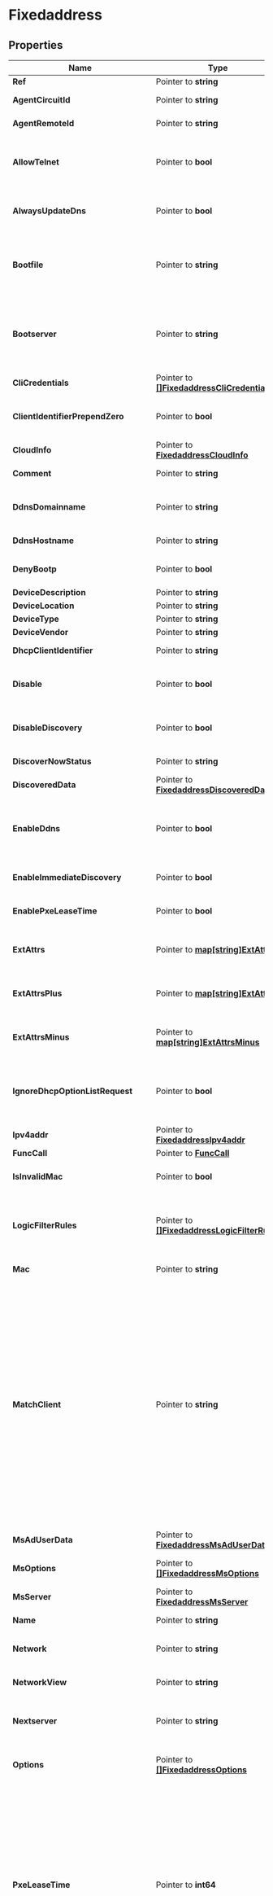 # Fixedaddress

## Properties

Name | Type | Description | Notes
------------ | ------------- | ------------- | -------------
**Ref** | Pointer to **string** | The reference to the object. | [optional] 
**AgentCircuitId** | Pointer to **string** | The agent circuit ID for the fixed address. | [optional] 
**AgentRemoteId** | Pointer to **string** | The agent remote ID for the fixed address. | [optional] 
**AllowTelnet** | Pointer to **bool** | This field controls whether the credential is used for both the Telnet and SSH credentials. If set to False, the credential is used only for SSH. | [optional] 
**AlwaysUpdateDns** | Pointer to **bool** | This field controls whether only the DHCP server is allowed to update DNS, regardless of the DHCP client requests. | [optional] 
**Bootfile** | Pointer to **string** | The bootfile name for the fixed address. You can configure the DHCP server to support clients that use the boot file name option in their DHCPREQUEST messages. | [optional] 
**Bootserver** | Pointer to **string** | The bootserver address for the fixed address. You can specify the name and/or IP address of the boot server that the host needs to boot. The boot server IPv4 Address or name in FQDN format. | [optional] 
**CliCredentials** | Pointer to [**[]FixedaddressCliCredentials**](FixedaddressCliCredentials.md) | The CLI credentials for the fixed address. | [optional] 
**ClientIdentifierPrependZero** | Pointer to **bool** | This field controls whether there is a prepend for the dhcp-client-identifier of a fixed address. | [optional] 
**CloudInfo** | Pointer to [**FixedaddressCloudInfo**](FixedaddressCloudInfo.md) |  | [optional] 
**Comment** | Pointer to **string** | Comment for the fixed address; maximum 256 characters. | [optional] 
**DdnsDomainname** | Pointer to **string** | The dynamic DNS domain name the appliance uses specifically for DDNS updates for this fixed address. | [optional] 
**DdnsHostname** | Pointer to **string** | The DDNS host name for this fixed address. | [optional] 
**DenyBootp** | Pointer to **bool** | If set to true, BOOTP settings are disabled and BOOTP requests will be denied. | [optional] 
**DeviceDescription** | Pointer to **string** | The description of the device. | [optional] 
**DeviceLocation** | Pointer to **string** | The location of the device. | [optional] 
**DeviceType** | Pointer to **string** | The type of the device. | [optional] 
**DeviceVendor** | Pointer to **string** | The vendor of the device. | [optional] 
**DhcpClientIdentifier** | Pointer to **string** | The DHCP client ID for the fixed address. | [optional] 
**Disable** | Pointer to **bool** | Determines whether a fixed address is disabled or not. When this is set to False, the fixed address is enabled. | [optional] 
**DisableDiscovery** | Pointer to **bool** | Determines if the discovery for this fixed address is disabled or not. False means that the discovery is enabled. | [optional] 
**DiscoverNowStatus** | Pointer to **string** | The discovery status of this fixed address. | [optional] [readonly] 
**DiscoveredData** | Pointer to [**FixedaddressDiscoveredData**](FixedaddressDiscoveredData.md) |  | [optional] 
**EnableDdns** | Pointer to **bool** | The dynamic DNS updates flag of a DHCP Fixed Address object. If set to True, the DHCP server sends DDNS updates to DNS servers in the same Grid, and to external DNS servers. | [optional] 
**EnableImmediateDiscovery** | Pointer to **bool** | Determines if the discovery for the fixed address should be immediately enabled. | [optional] 
**EnablePxeLeaseTime** | Pointer to **bool** | Set this to True if you want the DHCP server to use a different lease time for PXE clients. | [optional] 
**ExtAttrs** | Pointer to [**map[string]ExtAttrs**](ExtAttrs.md) | Extensible attributes associated with the object. For valid values for extensible attributes, see {extattrs:values}. | [optional] 
**ExtAttrsPlus** | Pointer to [**map[string]ExtAttrs**](ExtAttrs.md) | Extensible attributes associated with the object. For valid values for extensible attributes, see {extattrs+:values}. | [optional] 
**ExtAttrsMinus** | Pointer to [**map[string]ExtAttrsMinus**](ExtAttrsMinus.md) | Extensible attributes associated with the object. For valid values for extensible attributes, see {extattrs-:values}. | [optional] 
**IgnoreDhcpOptionListRequest** | Pointer to **bool** | If this field is set to False, the appliance returns all DHCP options the client is eligible to receive, rather than only the list of options the client has requested. | [optional] 
**Ipv4addr** | Pointer to [**FixedaddressIpv4addr**](FixedaddressIpv4addr.md) |  | [optional] 
**FuncCall** | Pointer to [**FuncCall**](FuncCall.md) |  | [optional] 
**IsInvalidMac** | Pointer to **bool** | This flag reflects whether the MAC address for this fixed address is invalid. | [optional] [readonly] 
**LogicFilterRules** | Pointer to [**[]FixedaddressLogicFilterRules**](FixedaddressLogicFilterRules.md) | This field contains the logic filters to be applied on the this fixed address. This list corresponds to the match rules that are written to the dhcpd configuration file. | [optional] 
**Mac** | Pointer to **string** | The MAC address value for this fixed address. | [optional] 
**MatchClient** | Pointer to **string** | The match_client value for this fixed address. Valid values are: \&quot;MAC_ADDRESS\&quot;: The fixed IP address is leased to the matching MAC address. \&quot;CLIENT_ID\&quot;: The fixed IP address is leased to the matching DHCP client identifier. \&quot;RESERVED\&quot;: The fixed IP address is reserved for later use with a MAC address that only has zeros. \&quot;CIRCUIT_ID\&quot;: The fixed IP address is leased to the DHCP client with a matching circuit ID. Note that the \&quot;agent_circuit_id\&quot; field must be set in this case. \&quot;REMOTE_ID\&quot;: The fixed IP address is leased to the DHCP client with a matching remote ID. Note that the \&quot;agent_remote_id\&quot; field must be set in this case. | [optional] 
**MsAdUserData** | Pointer to [**FixedaddressMsAdUserData**](FixedaddressMsAdUserData.md) |  | [optional] 
**MsOptions** | Pointer to [**[]FixedaddressMsOptions**](FixedaddressMsOptions.md) | This field contains the Microsoft DHCP options for this fixed address. | [optional] 
**MsServer** | Pointer to [**FixedaddressMsServer**](FixedaddressMsServer.md) |  | [optional] 
**Name** | Pointer to **string** | This field contains the name of this fixed address. | [optional] 
**Network** | Pointer to **string** | The network to which this fixed address belongs, in IPv4 Address/CIDR format. | [optional] 
**NetworkView** | Pointer to **string** | The name of the network view in which this fixed address resides. | [optional] 
**Nextserver** | Pointer to **string** | The name in FQDN and/or IPv4 Address format of the next server that the host needs to boot. | [optional] 
**Options** | Pointer to [**[]FixedaddressOptions**](FixedaddressOptions.md) | An array of DHCP option dhcpoption structs that lists the DHCP options associated with the object. | [optional] 
**PxeLeaseTime** | Pointer to **int64** | The PXE lease time value for a DHCP Fixed Address object. Some hosts use PXE (Preboot Execution Environment) to boot remotely from a server. To better manage your IP resources, set a different lease time for PXE boot requests. You can configure the DHCP server to allocate an IP address with a shorter lease time to hosts that send PXE boot requests, so IP addresses are not leased longer than necessary. A 32-bit unsigned integer that represents the duration, in seconds, for which the update is cached. Zero indicates that the update is not cached. | [optional] 
**ReservedInterface** | Pointer to **string** | The ref to the reserved interface to which the device belongs. | [optional] 
**RestartIfNeeded** | Pointer to **bool** | Restarts the member service. The restart_if_needed flag can trigger a restart on DHCP services only when it is enabled on CP member. | [optional] 
**Snmp3Credential** | Pointer to [**FixedaddressSnmp3Credential**](FixedaddressSnmp3Credential.md) |  | [optional] 
**SnmpCredential** | Pointer to [**FixedaddressSnmpCredential**](FixedaddressSnmpCredential.md) |  | [optional] 
**Template** | Pointer to **string** | If set on creation, the fixed address will be created according to the values specified in the named template. | [optional] 
**UseBootfile** | Pointer to **bool** | Use flag for: bootfile | [optional] 
**UseBootserver** | Pointer to **bool** | Use flag for: bootserver | [optional] 
**UseCliCredentials** | Pointer to **bool** | If set to true, the CLI credential will override member-level settings. | [optional] 
**UseDdnsDomainname** | Pointer to **bool** | Use flag for: ddns_domainname | [optional] 
**UseDenyBootp** | Pointer to **bool** | Use flag for: deny_bootp | [optional] 
**UseEnableDdns** | Pointer to **bool** | Use flag for: enable_ddns | [optional] 
**UseIgnoreDhcpOptionListRequest** | Pointer to **bool** | Use flag for: ignore_dhcp_option_list_request | [optional] 
**UseLogicFilterRules** | Pointer to **bool** | Use flag for: logic_filter_rules | [optional] 
**UseMsOptions** | Pointer to **bool** | Use flag for: ms_options | [optional] 
**UseNextserver** | Pointer to **bool** | Use flag for: nextserver | [optional] 
**UseOptions** | Pointer to **bool** | Use flag for: options | [optional] 
**UsePxeLeaseTime** | Pointer to **bool** | Use flag for: pxe_lease_time | [optional] 
**UseSnmp3Credential** | Pointer to **bool** | Determines if the SNMPv3 credential should be used for the fixed address. | [optional] 
**UseSnmpCredential** | Pointer to **bool** | If set to true, the SNMP credential will override member-level settings. | [optional] 

## Methods

### NewFixedaddress

`func NewFixedaddress() *Fixedaddress`

NewFixedaddress instantiates a new Fixedaddress object
This constructor will assign default values to properties that have it defined,
and makes sure properties required by API are set, but the set of arguments
will change when the set of required properties is changed

### NewFixedaddressWithDefaults

`func NewFixedaddressWithDefaults() *Fixedaddress`

NewFixedaddressWithDefaults instantiates a new Fixedaddress object
This constructor will only assign default values to properties that have it defined,
but it doesn't guarantee that properties required by API are set

### GetRef

`func (o *Fixedaddress) GetRef() string`

GetRef returns the Ref field if non-nil, zero value otherwise.

### GetRefOk

`func (o *Fixedaddress) GetRefOk() (*string, bool)`

GetRefOk returns a tuple with the Ref field if it's non-nil, zero value otherwise
and a boolean to check if the value has been set.

### SetRef

`func (o *Fixedaddress) SetRef(v string)`

SetRef sets Ref field to given value.

### HasRef

`func (o *Fixedaddress) HasRef() bool`

HasRef returns a boolean if a field has been set.

### GetAgentCircuitId

`func (o *Fixedaddress) GetAgentCircuitId() string`

GetAgentCircuitId returns the AgentCircuitId field if non-nil, zero value otherwise.

### GetAgentCircuitIdOk

`func (o *Fixedaddress) GetAgentCircuitIdOk() (*string, bool)`

GetAgentCircuitIdOk returns a tuple with the AgentCircuitId field if it's non-nil, zero value otherwise
and a boolean to check if the value has been set.

### SetAgentCircuitId

`func (o *Fixedaddress) SetAgentCircuitId(v string)`

SetAgentCircuitId sets AgentCircuitId field to given value.

### HasAgentCircuitId

`func (o *Fixedaddress) HasAgentCircuitId() bool`

HasAgentCircuitId returns a boolean if a field has been set.

### GetAgentRemoteId

`func (o *Fixedaddress) GetAgentRemoteId() string`

GetAgentRemoteId returns the AgentRemoteId field if non-nil, zero value otherwise.

### GetAgentRemoteIdOk

`func (o *Fixedaddress) GetAgentRemoteIdOk() (*string, bool)`

GetAgentRemoteIdOk returns a tuple with the AgentRemoteId field if it's non-nil, zero value otherwise
and a boolean to check if the value has been set.

### SetAgentRemoteId

`func (o *Fixedaddress) SetAgentRemoteId(v string)`

SetAgentRemoteId sets AgentRemoteId field to given value.

### HasAgentRemoteId

`func (o *Fixedaddress) HasAgentRemoteId() bool`

HasAgentRemoteId returns a boolean if a field has been set.

### GetAllowTelnet

`func (o *Fixedaddress) GetAllowTelnet() bool`

GetAllowTelnet returns the AllowTelnet field if non-nil, zero value otherwise.

### GetAllowTelnetOk

`func (o *Fixedaddress) GetAllowTelnetOk() (*bool, bool)`

GetAllowTelnetOk returns a tuple with the AllowTelnet field if it's non-nil, zero value otherwise
and a boolean to check if the value has been set.

### SetAllowTelnet

`func (o *Fixedaddress) SetAllowTelnet(v bool)`

SetAllowTelnet sets AllowTelnet field to given value.

### HasAllowTelnet

`func (o *Fixedaddress) HasAllowTelnet() bool`

HasAllowTelnet returns a boolean if a field has been set.

### GetAlwaysUpdateDns

`func (o *Fixedaddress) GetAlwaysUpdateDns() bool`

GetAlwaysUpdateDns returns the AlwaysUpdateDns field if non-nil, zero value otherwise.

### GetAlwaysUpdateDnsOk

`func (o *Fixedaddress) GetAlwaysUpdateDnsOk() (*bool, bool)`

GetAlwaysUpdateDnsOk returns a tuple with the AlwaysUpdateDns field if it's non-nil, zero value otherwise
and a boolean to check if the value has been set.

### SetAlwaysUpdateDns

`func (o *Fixedaddress) SetAlwaysUpdateDns(v bool)`

SetAlwaysUpdateDns sets AlwaysUpdateDns field to given value.

### HasAlwaysUpdateDns

`func (o *Fixedaddress) HasAlwaysUpdateDns() bool`

HasAlwaysUpdateDns returns a boolean if a field has been set.

### GetBootfile

`func (o *Fixedaddress) GetBootfile() string`

GetBootfile returns the Bootfile field if non-nil, zero value otherwise.

### GetBootfileOk

`func (o *Fixedaddress) GetBootfileOk() (*string, bool)`

GetBootfileOk returns a tuple with the Bootfile field if it's non-nil, zero value otherwise
and a boolean to check if the value has been set.

### SetBootfile

`func (o *Fixedaddress) SetBootfile(v string)`

SetBootfile sets Bootfile field to given value.

### HasBootfile

`func (o *Fixedaddress) HasBootfile() bool`

HasBootfile returns a boolean if a field has been set.

### GetBootserver

`func (o *Fixedaddress) GetBootserver() string`

GetBootserver returns the Bootserver field if non-nil, zero value otherwise.

### GetBootserverOk

`func (o *Fixedaddress) GetBootserverOk() (*string, bool)`

GetBootserverOk returns a tuple with the Bootserver field if it's non-nil, zero value otherwise
and a boolean to check if the value has been set.

### SetBootserver

`func (o *Fixedaddress) SetBootserver(v string)`

SetBootserver sets Bootserver field to given value.

### HasBootserver

`func (o *Fixedaddress) HasBootserver() bool`

HasBootserver returns a boolean if a field has been set.

### GetCliCredentials

`func (o *Fixedaddress) GetCliCredentials() []FixedaddressCliCredentials`

GetCliCredentials returns the CliCredentials field if non-nil, zero value otherwise.

### GetCliCredentialsOk

`func (o *Fixedaddress) GetCliCredentialsOk() (*[]FixedaddressCliCredentials, bool)`

GetCliCredentialsOk returns a tuple with the CliCredentials field if it's non-nil, zero value otherwise
and a boolean to check if the value has been set.

### SetCliCredentials

`func (o *Fixedaddress) SetCliCredentials(v []FixedaddressCliCredentials)`

SetCliCredentials sets CliCredentials field to given value.

### HasCliCredentials

`func (o *Fixedaddress) HasCliCredentials() bool`

HasCliCredentials returns a boolean if a field has been set.

### GetClientIdentifierPrependZero

`func (o *Fixedaddress) GetClientIdentifierPrependZero() bool`

GetClientIdentifierPrependZero returns the ClientIdentifierPrependZero field if non-nil, zero value otherwise.

### GetClientIdentifierPrependZeroOk

`func (o *Fixedaddress) GetClientIdentifierPrependZeroOk() (*bool, bool)`

GetClientIdentifierPrependZeroOk returns a tuple with the ClientIdentifierPrependZero field if it's non-nil, zero value otherwise
and a boolean to check if the value has been set.

### SetClientIdentifierPrependZero

`func (o *Fixedaddress) SetClientIdentifierPrependZero(v bool)`

SetClientIdentifierPrependZero sets ClientIdentifierPrependZero field to given value.

### HasClientIdentifierPrependZero

`func (o *Fixedaddress) HasClientIdentifierPrependZero() bool`

HasClientIdentifierPrependZero returns a boolean if a field has been set.

### GetCloudInfo

`func (o *Fixedaddress) GetCloudInfo() FixedaddressCloudInfo`

GetCloudInfo returns the CloudInfo field if non-nil, zero value otherwise.

### GetCloudInfoOk

`func (o *Fixedaddress) GetCloudInfoOk() (*FixedaddressCloudInfo, bool)`

GetCloudInfoOk returns a tuple with the CloudInfo field if it's non-nil, zero value otherwise
and a boolean to check if the value has been set.

### SetCloudInfo

`func (o *Fixedaddress) SetCloudInfo(v FixedaddressCloudInfo)`

SetCloudInfo sets CloudInfo field to given value.

### HasCloudInfo

`func (o *Fixedaddress) HasCloudInfo() bool`

HasCloudInfo returns a boolean if a field has been set.

### GetComment

`func (o *Fixedaddress) GetComment() string`

GetComment returns the Comment field if non-nil, zero value otherwise.

### GetCommentOk

`func (o *Fixedaddress) GetCommentOk() (*string, bool)`

GetCommentOk returns a tuple with the Comment field if it's non-nil, zero value otherwise
and a boolean to check if the value has been set.

### SetComment

`func (o *Fixedaddress) SetComment(v string)`

SetComment sets Comment field to given value.

### HasComment

`func (o *Fixedaddress) HasComment() bool`

HasComment returns a boolean if a field has been set.

### GetDdnsDomainname

`func (o *Fixedaddress) GetDdnsDomainname() string`

GetDdnsDomainname returns the DdnsDomainname field if non-nil, zero value otherwise.

### GetDdnsDomainnameOk

`func (o *Fixedaddress) GetDdnsDomainnameOk() (*string, bool)`

GetDdnsDomainnameOk returns a tuple with the DdnsDomainname field if it's non-nil, zero value otherwise
and a boolean to check if the value has been set.

### SetDdnsDomainname

`func (o *Fixedaddress) SetDdnsDomainname(v string)`

SetDdnsDomainname sets DdnsDomainname field to given value.

### HasDdnsDomainname

`func (o *Fixedaddress) HasDdnsDomainname() bool`

HasDdnsDomainname returns a boolean if a field has been set.

### GetDdnsHostname

`func (o *Fixedaddress) GetDdnsHostname() string`

GetDdnsHostname returns the DdnsHostname field if non-nil, zero value otherwise.

### GetDdnsHostnameOk

`func (o *Fixedaddress) GetDdnsHostnameOk() (*string, bool)`

GetDdnsHostnameOk returns a tuple with the DdnsHostname field if it's non-nil, zero value otherwise
and a boolean to check if the value has been set.

### SetDdnsHostname

`func (o *Fixedaddress) SetDdnsHostname(v string)`

SetDdnsHostname sets DdnsHostname field to given value.

### HasDdnsHostname

`func (o *Fixedaddress) HasDdnsHostname() bool`

HasDdnsHostname returns a boolean if a field has been set.

### GetDenyBootp

`func (o *Fixedaddress) GetDenyBootp() bool`

GetDenyBootp returns the DenyBootp field if non-nil, zero value otherwise.

### GetDenyBootpOk

`func (o *Fixedaddress) GetDenyBootpOk() (*bool, bool)`

GetDenyBootpOk returns a tuple with the DenyBootp field if it's non-nil, zero value otherwise
and a boolean to check if the value has been set.

### SetDenyBootp

`func (o *Fixedaddress) SetDenyBootp(v bool)`

SetDenyBootp sets DenyBootp field to given value.

### HasDenyBootp

`func (o *Fixedaddress) HasDenyBootp() bool`

HasDenyBootp returns a boolean if a field has been set.

### GetDeviceDescription

`func (o *Fixedaddress) GetDeviceDescription() string`

GetDeviceDescription returns the DeviceDescription field if non-nil, zero value otherwise.

### GetDeviceDescriptionOk

`func (o *Fixedaddress) GetDeviceDescriptionOk() (*string, bool)`

GetDeviceDescriptionOk returns a tuple with the DeviceDescription field if it's non-nil, zero value otherwise
and a boolean to check if the value has been set.

### SetDeviceDescription

`func (o *Fixedaddress) SetDeviceDescription(v string)`

SetDeviceDescription sets DeviceDescription field to given value.

### HasDeviceDescription

`func (o *Fixedaddress) HasDeviceDescription() bool`

HasDeviceDescription returns a boolean if a field has been set.

### GetDeviceLocation

`func (o *Fixedaddress) GetDeviceLocation() string`

GetDeviceLocation returns the DeviceLocation field if non-nil, zero value otherwise.

### GetDeviceLocationOk

`func (o *Fixedaddress) GetDeviceLocationOk() (*string, bool)`

GetDeviceLocationOk returns a tuple with the DeviceLocation field if it's non-nil, zero value otherwise
and a boolean to check if the value has been set.

### SetDeviceLocation

`func (o *Fixedaddress) SetDeviceLocation(v string)`

SetDeviceLocation sets DeviceLocation field to given value.

### HasDeviceLocation

`func (o *Fixedaddress) HasDeviceLocation() bool`

HasDeviceLocation returns a boolean if a field has been set.

### GetDeviceType

`func (o *Fixedaddress) GetDeviceType() string`

GetDeviceType returns the DeviceType field if non-nil, zero value otherwise.

### GetDeviceTypeOk

`func (o *Fixedaddress) GetDeviceTypeOk() (*string, bool)`

GetDeviceTypeOk returns a tuple with the DeviceType field if it's non-nil, zero value otherwise
and a boolean to check if the value has been set.

### SetDeviceType

`func (o *Fixedaddress) SetDeviceType(v string)`

SetDeviceType sets DeviceType field to given value.

### HasDeviceType

`func (o *Fixedaddress) HasDeviceType() bool`

HasDeviceType returns a boolean if a field has been set.

### GetDeviceVendor

`func (o *Fixedaddress) GetDeviceVendor() string`

GetDeviceVendor returns the DeviceVendor field if non-nil, zero value otherwise.

### GetDeviceVendorOk

`func (o *Fixedaddress) GetDeviceVendorOk() (*string, bool)`

GetDeviceVendorOk returns a tuple with the DeviceVendor field if it's non-nil, zero value otherwise
and a boolean to check if the value has been set.

### SetDeviceVendor

`func (o *Fixedaddress) SetDeviceVendor(v string)`

SetDeviceVendor sets DeviceVendor field to given value.

### HasDeviceVendor

`func (o *Fixedaddress) HasDeviceVendor() bool`

HasDeviceVendor returns a boolean if a field has been set.

### GetDhcpClientIdentifier

`func (o *Fixedaddress) GetDhcpClientIdentifier() string`

GetDhcpClientIdentifier returns the DhcpClientIdentifier field if non-nil, zero value otherwise.

### GetDhcpClientIdentifierOk

`func (o *Fixedaddress) GetDhcpClientIdentifierOk() (*string, bool)`

GetDhcpClientIdentifierOk returns a tuple with the DhcpClientIdentifier field if it's non-nil, zero value otherwise
and a boolean to check if the value has been set.

### SetDhcpClientIdentifier

`func (o *Fixedaddress) SetDhcpClientIdentifier(v string)`

SetDhcpClientIdentifier sets DhcpClientIdentifier field to given value.

### HasDhcpClientIdentifier

`func (o *Fixedaddress) HasDhcpClientIdentifier() bool`

HasDhcpClientIdentifier returns a boolean if a field has been set.

### GetDisable

`func (o *Fixedaddress) GetDisable() bool`

GetDisable returns the Disable field if non-nil, zero value otherwise.

### GetDisableOk

`func (o *Fixedaddress) GetDisableOk() (*bool, bool)`

GetDisableOk returns a tuple with the Disable field if it's non-nil, zero value otherwise
and a boolean to check if the value has been set.

### SetDisable

`func (o *Fixedaddress) SetDisable(v bool)`

SetDisable sets Disable field to given value.

### HasDisable

`func (o *Fixedaddress) HasDisable() bool`

HasDisable returns a boolean if a field has been set.

### GetDisableDiscovery

`func (o *Fixedaddress) GetDisableDiscovery() bool`

GetDisableDiscovery returns the DisableDiscovery field if non-nil, zero value otherwise.

### GetDisableDiscoveryOk

`func (o *Fixedaddress) GetDisableDiscoveryOk() (*bool, bool)`

GetDisableDiscoveryOk returns a tuple with the DisableDiscovery field if it's non-nil, zero value otherwise
and a boolean to check if the value has been set.

### SetDisableDiscovery

`func (o *Fixedaddress) SetDisableDiscovery(v bool)`

SetDisableDiscovery sets DisableDiscovery field to given value.

### HasDisableDiscovery

`func (o *Fixedaddress) HasDisableDiscovery() bool`

HasDisableDiscovery returns a boolean if a field has been set.

### GetDiscoverNowStatus

`func (o *Fixedaddress) GetDiscoverNowStatus() string`

GetDiscoverNowStatus returns the DiscoverNowStatus field if non-nil, zero value otherwise.

### GetDiscoverNowStatusOk

`func (o *Fixedaddress) GetDiscoverNowStatusOk() (*string, bool)`

GetDiscoverNowStatusOk returns a tuple with the DiscoverNowStatus field if it's non-nil, zero value otherwise
and a boolean to check if the value has been set.

### SetDiscoverNowStatus

`func (o *Fixedaddress) SetDiscoverNowStatus(v string)`

SetDiscoverNowStatus sets DiscoverNowStatus field to given value.

### HasDiscoverNowStatus

`func (o *Fixedaddress) HasDiscoverNowStatus() bool`

HasDiscoverNowStatus returns a boolean if a field has been set.

### GetDiscoveredData

`func (o *Fixedaddress) GetDiscoveredData() FixedaddressDiscoveredData`

GetDiscoveredData returns the DiscoveredData field if non-nil, zero value otherwise.

### GetDiscoveredDataOk

`func (o *Fixedaddress) GetDiscoveredDataOk() (*FixedaddressDiscoveredData, bool)`

GetDiscoveredDataOk returns a tuple with the DiscoveredData field if it's non-nil, zero value otherwise
and a boolean to check if the value has been set.

### SetDiscoveredData

`func (o *Fixedaddress) SetDiscoveredData(v FixedaddressDiscoveredData)`

SetDiscoveredData sets DiscoveredData field to given value.

### HasDiscoveredData

`func (o *Fixedaddress) HasDiscoveredData() bool`

HasDiscoveredData returns a boolean if a field has been set.

### GetEnableDdns

`func (o *Fixedaddress) GetEnableDdns() bool`

GetEnableDdns returns the EnableDdns field if non-nil, zero value otherwise.

### GetEnableDdnsOk

`func (o *Fixedaddress) GetEnableDdnsOk() (*bool, bool)`

GetEnableDdnsOk returns a tuple with the EnableDdns field if it's non-nil, zero value otherwise
and a boolean to check if the value has been set.

### SetEnableDdns

`func (o *Fixedaddress) SetEnableDdns(v bool)`

SetEnableDdns sets EnableDdns field to given value.

### HasEnableDdns

`func (o *Fixedaddress) HasEnableDdns() bool`

HasEnableDdns returns a boolean if a field has been set.

### GetEnableImmediateDiscovery

`func (o *Fixedaddress) GetEnableImmediateDiscovery() bool`

GetEnableImmediateDiscovery returns the EnableImmediateDiscovery field if non-nil, zero value otherwise.

### GetEnableImmediateDiscoveryOk

`func (o *Fixedaddress) GetEnableImmediateDiscoveryOk() (*bool, bool)`

GetEnableImmediateDiscoveryOk returns a tuple with the EnableImmediateDiscovery field if it's non-nil, zero value otherwise
and a boolean to check if the value has been set.

### SetEnableImmediateDiscovery

`func (o *Fixedaddress) SetEnableImmediateDiscovery(v bool)`

SetEnableImmediateDiscovery sets EnableImmediateDiscovery field to given value.

### HasEnableImmediateDiscovery

`func (o *Fixedaddress) HasEnableImmediateDiscovery() bool`

HasEnableImmediateDiscovery returns a boolean if a field has been set.

### GetEnablePxeLeaseTime

`func (o *Fixedaddress) GetEnablePxeLeaseTime() bool`

GetEnablePxeLeaseTime returns the EnablePxeLeaseTime field if non-nil, zero value otherwise.

### GetEnablePxeLeaseTimeOk

`func (o *Fixedaddress) GetEnablePxeLeaseTimeOk() (*bool, bool)`

GetEnablePxeLeaseTimeOk returns a tuple with the EnablePxeLeaseTime field if it's non-nil, zero value otherwise
and a boolean to check if the value has been set.

### SetEnablePxeLeaseTime

`func (o *Fixedaddress) SetEnablePxeLeaseTime(v bool)`

SetEnablePxeLeaseTime sets EnablePxeLeaseTime field to given value.

### HasEnablePxeLeaseTime

`func (o *Fixedaddress) HasEnablePxeLeaseTime() bool`

HasEnablePxeLeaseTime returns a boolean if a field has been set.

### GetExtAttrs

`func (o *Fixedaddress) GetExtAttrs() map[string]ExtAttrs`

GetExtAttrs returns the ExtAttrs field if non-nil, zero value otherwise.

### GetExtAttrsOk

`func (o *Fixedaddress) GetExtAttrsOk() (*map[string]ExtAttrs, bool)`

GetExtAttrsOk returns a tuple with the ExtAttrs field if it's non-nil, zero value otherwise
and a boolean to check if the value has been set.

### SetExtAttrs

`func (o *Fixedaddress) SetExtAttrs(v map[string]ExtAttrs)`

SetExtAttrs sets ExtAttrs field to given value.

### HasExtAttrs

`func (o *Fixedaddress) HasExtAttrs() bool`

HasExtAttrs returns a boolean if a field has been set.

### GetExtAttrsPlus

`func (o *Fixedaddress) GetExtAttrsPlus() map[string]ExtAttrs`

GetExtAttrsPlus returns the ExtAttrsPlus field if non-nil, zero value otherwise.

### GetExtAttrsPlusOk

`func (o *Fixedaddress) GetExtAttrsPlusOk() (*map[string]ExtAttrs, bool)`

GetExtAttrsPlusOk returns a tuple with the ExtAttrsPlus field if it's non-nil, zero value otherwise
and a boolean to check if the value has been set.

### SetExtAttrsPlus

`func (o *Fixedaddress) SetExtAttrsPlus(v map[string]ExtAttrs)`

SetExtAttrsPlus sets ExtAttrsPlus field to given value.

### HasExtAttrsPlus

`func (o *Fixedaddress) HasExtAttrsPlus() bool`

HasExtAttrsPlus returns a boolean if a field has been set.

### GetExtAttrsMinus

`func (o *Fixedaddress) GetExtAttrsMinus() map[string]ExtAttrsMinus`

GetExtAttrsMinus returns the ExtAttrsMinus field if non-nil, zero value otherwise.

### GetExtAttrsMinusOk

`func (o *Fixedaddress) GetExtAttrsMinusOk() (*map[string]ExtAttrsMinus, bool)`

GetExtAttrsMinusOk returns a tuple with the ExtAttrsMinus field if it's non-nil, zero value otherwise
and a boolean to check if the value has been set.

### SetExtAttrsMinus

`func (o *Fixedaddress) SetExtAttrsMinus(v map[string]ExtAttrsMinus)`

SetExtAttrsMinus sets ExtAttrsMinus field to given value.

### HasExtAttrsMinus

`func (o *Fixedaddress) HasExtAttrsMinus() bool`

HasExtAttrsMinus returns a boolean if a field has been set.

### GetIgnoreDhcpOptionListRequest

`func (o *Fixedaddress) GetIgnoreDhcpOptionListRequest() bool`

GetIgnoreDhcpOptionListRequest returns the IgnoreDhcpOptionListRequest field if non-nil, zero value otherwise.

### GetIgnoreDhcpOptionListRequestOk

`func (o *Fixedaddress) GetIgnoreDhcpOptionListRequestOk() (*bool, bool)`

GetIgnoreDhcpOptionListRequestOk returns a tuple with the IgnoreDhcpOptionListRequest field if it's non-nil, zero value otherwise
and a boolean to check if the value has been set.

### SetIgnoreDhcpOptionListRequest

`func (o *Fixedaddress) SetIgnoreDhcpOptionListRequest(v bool)`

SetIgnoreDhcpOptionListRequest sets IgnoreDhcpOptionListRequest field to given value.

### HasIgnoreDhcpOptionListRequest

`func (o *Fixedaddress) HasIgnoreDhcpOptionListRequest() bool`

HasIgnoreDhcpOptionListRequest returns a boolean if a field has been set.

### GetIpv4addr

`func (o *Fixedaddress) GetIpv4addr() FixedaddressIpv4addr`

GetIpv4addr returns the Ipv4addr field if non-nil, zero value otherwise.

### GetIpv4addrOk

`func (o *Fixedaddress) GetIpv4addrOk() (*FixedaddressIpv4addr, bool)`

GetIpv4addrOk returns a tuple with the Ipv4addr field if it's non-nil, zero value otherwise
and a boolean to check if the value has been set.

### SetIpv4addr

`func (o *Fixedaddress) SetIpv4addr(v FixedaddressIpv4addr)`

SetIpv4addr sets Ipv4addr field to given value.

### HasIpv4addr

`func (o *Fixedaddress) HasIpv4addr() bool`

HasIpv4addr returns a boolean if a field has been set.

### GetFuncCall

`func (o *Fixedaddress) GetFuncCall() FuncCall`

GetFuncCall returns the FuncCall field if non-nil, zero value otherwise.

### GetFuncCallOk

`func (o *Fixedaddress) GetFuncCallOk() (*FuncCall, bool)`

GetFuncCallOk returns a tuple with the FuncCall field if it's non-nil, zero value otherwise
and a boolean to check if the value has been set.

### SetFuncCall

`func (o *Fixedaddress) SetFuncCall(v FuncCall)`

SetFuncCall sets FuncCall field to given value.

### HasFuncCall

`func (o *Fixedaddress) HasFuncCall() bool`

HasFuncCall returns a boolean if a field has been set.

### GetIsInvalidMac

`func (o *Fixedaddress) GetIsInvalidMac() bool`

GetIsInvalidMac returns the IsInvalidMac field if non-nil, zero value otherwise.

### GetIsInvalidMacOk

`func (o *Fixedaddress) GetIsInvalidMacOk() (*bool, bool)`

GetIsInvalidMacOk returns a tuple with the IsInvalidMac field if it's non-nil, zero value otherwise
and a boolean to check if the value has been set.

### SetIsInvalidMac

`func (o *Fixedaddress) SetIsInvalidMac(v bool)`

SetIsInvalidMac sets IsInvalidMac field to given value.

### HasIsInvalidMac

`func (o *Fixedaddress) HasIsInvalidMac() bool`

HasIsInvalidMac returns a boolean if a field has been set.

### GetLogicFilterRules

`func (o *Fixedaddress) GetLogicFilterRules() []FixedaddressLogicFilterRules`

GetLogicFilterRules returns the LogicFilterRules field if non-nil, zero value otherwise.

### GetLogicFilterRulesOk

`func (o *Fixedaddress) GetLogicFilterRulesOk() (*[]FixedaddressLogicFilterRules, bool)`

GetLogicFilterRulesOk returns a tuple with the LogicFilterRules field if it's non-nil, zero value otherwise
and a boolean to check if the value has been set.

### SetLogicFilterRules

`func (o *Fixedaddress) SetLogicFilterRules(v []FixedaddressLogicFilterRules)`

SetLogicFilterRules sets LogicFilterRules field to given value.

### HasLogicFilterRules

`func (o *Fixedaddress) HasLogicFilterRules() bool`

HasLogicFilterRules returns a boolean if a field has been set.

### GetMac

`func (o *Fixedaddress) GetMac() string`

GetMac returns the Mac field if non-nil, zero value otherwise.

### GetMacOk

`func (o *Fixedaddress) GetMacOk() (*string, bool)`

GetMacOk returns a tuple with the Mac field if it's non-nil, zero value otherwise
and a boolean to check if the value has been set.

### SetMac

`func (o *Fixedaddress) SetMac(v string)`

SetMac sets Mac field to given value.

### HasMac

`func (o *Fixedaddress) HasMac() bool`

HasMac returns a boolean if a field has been set.

### GetMatchClient

`func (o *Fixedaddress) GetMatchClient() string`

GetMatchClient returns the MatchClient field if non-nil, zero value otherwise.

### GetMatchClientOk

`func (o *Fixedaddress) GetMatchClientOk() (*string, bool)`

GetMatchClientOk returns a tuple with the MatchClient field if it's non-nil, zero value otherwise
and a boolean to check if the value has been set.

### SetMatchClient

`func (o *Fixedaddress) SetMatchClient(v string)`

SetMatchClient sets MatchClient field to given value.

### HasMatchClient

`func (o *Fixedaddress) HasMatchClient() bool`

HasMatchClient returns a boolean if a field has been set.

### GetMsAdUserData

`func (o *Fixedaddress) GetMsAdUserData() FixedaddressMsAdUserData`

GetMsAdUserData returns the MsAdUserData field if non-nil, zero value otherwise.

### GetMsAdUserDataOk

`func (o *Fixedaddress) GetMsAdUserDataOk() (*FixedaddressMsAdUserData, bool)`

GetMsAdUserDataOk returns a tuple with the MsAdUserData field if it's non-nil, zero value otherwise
and a boolean to check if the value has been set.

### SetMsAdUserData

`func (o *Fixedaddress) SetMsAdUserData(v FixedaddressMsAdUserData)`

SetMsAdUserData sets MsAdUserData field to given value.

### HasMsAdUserData

`func (o *Fixedaddress) HasMsAdUserData() bool`

HasMsAdUserData returns a boolean if a field has been set.

### GetMsOptions

`func (o *Fixedaddress) GetMsOptions() []FixedaddressMsOptions`

GetMsOptions returns the MsOptions field if non-nil, zero value otherwise.

### GetMsOptionsOk

`func (o *Fixedaddress) GetMsOptionsOk() (*[]FixedaddressMsOptions, bool)`

GetMsOptionsOk returns a tuple with the MsOptions field if it's non-nil, zero value otherwise
and a boolean to check if the value has been set.

### SetMsOptions

`func (o *Fixedaddress) SetMsOptions(v []FixedaddressMsOptions)`

SetMsOptions sets MsOptions field to given value.

### HasMsOptions

`func (o *Fixedaddress) HasMsOptions() bool`

HasMsOptions returns a boolean if a field has been set.

### GetMsServer

`func (o *Fixedaddress) GetMsServer() FixedaddressMsServer`

GetMsServer returns the MsServer field if non-nil, zero value otherwise.

### GetMsServerOk

`func (o *Fixedaddress) GetMsServerOk() (*FixedaddressMsServer, bool)`

GetMsServerOk returns a tuple with the MsServer field if it's non-nil, zero value otherwise
and a boolean to check if the value has been set.

### SetMsServer

`func (o *Fixedaddress) SetMsServer(v FixedaddressMsServer)`

SetMsServer sets MsServer field to given value.

### HasMsServer

`func (o *Fixedaddress) HasMsServer() bool`

HasMsServer returns a boolean if a field has been set.

### GetName

`func (o *Fixedaddress) GetName() string`

GetName returns the Name field if non-nil, zero value otherwise.

### GetNameOk

`func (o *Fixedaddress) GetNameOk() (*string, bool)`

GetNameOk returns a tuple with the Name field if it's non-nil, zero value otherwise
and a boolean to check if the value has been set.

### SetName

`func (o *Fixedaddress) SetName(v string)`

SetName sets Name field to given value.

### HasName

`func (o *Fixedaddress) HasName() bool`

HasName returns a boolean if a field has been set.

### GetNetwork

`func (o *Fixedaddress) GetNetwork() string`

GetNetwork returns the Network field if non-nil, zero value otherwise.

### GetNetworkOk

`func (o *Fixedaddress) GetNetworkOk() (*string, bool)`

GetNetworkOk returns a tuple with the Network field if it's non-nil, zero value otherwise
and a boolean to check if the value has been set.

### SetNetwork

`func (o *Fixedaddress) SetNetwork(v string)`

SetNetwork sets Network field to given value.

### HasNetwork

`func (o *Fixedaddress) HasNetwork() bool`

HasNetwork returns a boolean if a field has been set.

### GetNetworkView

`func (o *Fixedaddress) GetNetworkView() string`

GetNetworkView returns the NetworkView field if non-nil, zero value otherwise.

### GetNetworkViewOk

`func (o *Fixedaddress) GetNetworkViewOk() (*string, bool)`

GetNetworkViewOk returns a tuple with the NetworkView field if it's non-nil, zero value otherwise
and a boolean to check if the value has been set.

### SetNetworkView

`func (o *Fixedaddress) SetNetworkView(v string)`

SetNetworkView sets NetworkView field to given value.

### HasNetworkView

`func (o *Fixedaddress) HasNetworkView() bool`

HasNetworkView returns a boolean if a field has been set.

### GetNextserver

`func (o *Fixedaddress) GetNextserver() string`

GetNextserver returns the Nextserver field if non-nil, zero value otherwise.

### GetNextserverOk

`func (o *Fixedaddress) GetNextserverOk() (*string, bool)`

GetNextserverOk returns a tuple with the Nextserver field if it's non-nil, zero value otherwise
and a boolean to check if the value has been set.

### SetNextserver

`func (o *Fixedaddress) SetNextserver(v string)`

SetNextserver sets Nextserver field to given value.

### HasNextserver

`func (o *Fixedaddress) HasNextserver() bool`

HasNextserver returns a boolean if a field has been set.

### GetOptions

`func (o *Fixedaddress) GetOptions() []FixedaddressOptions`

GetOptions returns the Options field if non-nil, zero value otherwise.

### GetOptionsOk

`func (o *Fixedaddress) GetOptionsOk() (*[]FixedaddressOptions, bool)`

GetOptionsOk returns a tuple with the Options field if it's non-nil, zero value otherwise
and a boolean to check if the value has been set.

### SetOptions

`func (o *Fixedaddress) SetOptions(v []FixedaddressOptions)`

SetOptions sets Options field to given value.

### HasOptions

`func (o *Fixedaddress) HasOptions() bool`

HasOptions returns a boolean if a field has been set.

### GetPxeLeaseTime

`func (o *Fixedaddress) GetPxeLeaseTime() int64`

GetPxeLeaseTime returns the PxeLeaseTime field if non-nil, zero value otherwise.

### GetPxeLeaseTimeOk

`func (o *Fixedaddress) GetPxeLeaseTimeOk() (*int64, bool)`

GetPxeLeaseTimeOk returns a tuple with the PxeLeaseTime field if it's non-nil, zero value otherwise
and a boolean to check if the value has been set.

### SetPxeLeaseTime

`func (o *Fixedaddress) SetPxeLeaseTime(v int64)`

SetPxeLeaseTime sets PxeLeaseTime field to given value.

### HasPxeLeaseTime

`func (o *Fixedaddress) HasPxeLeaseTime() bool`

HasPxeLeaseTime returns a boolean if a field has been set.

### GetReservedInterface

`func (o *Fixedaddress) GetReservedInterface() string`

GetReservedInterface returns the ReservedInterface field if non-nil, zero value otherwise.

### GetReservedInterfaceOk

`func (o *Fixedaddress) GetReservedInterfaceOk() (*string, bool)`

GetReservedInterfaceOk returns a tuple with the ReservedInterface field if it's non-nil, zero value otherwise
and a boolean to check if the value has been set.

### SetReservedInterface

`func (o *Fixedaddress) SetReservedInterface(v string)`

SetReservedInterface sets ReservedInterface field to given value.

### HasReservedInterface

`func (o *Fixedaddress) HasReservedInterface() bool`

HasReservedInterface returns a boolean if a field has been set.

### GetRestartIfNeeded

`func (o *Fixedaddress) GetRestartIfNeeded() bool`

GetRestartIfNeeded returns the RestartIfNeeded field if non-nil, zero value otherwise.

### GetRestartIfNeededOk

`func (o *Fixedaddress) GetRestartIfNeededOk() (*bool, bool)`

GetRestartIfNeededOk returns a tuple with the RestartIfNeeded field if it's non-nil, zero value otherwise
and a boolean to check if the value has been set.

### SetRestartIfNeeded

`func (o *Fixedaddress) SetRestartIfNeeded(v bool)`

SetRestartIfNeeded sets RestartIfNeeded field to given value.

### HasRestartIfNeeded

`func (o *Fixedaddress) HasRestartIfNeeded() bool`

HasRestartIfNeeded returns a boolean if a field has been set.

### GetSnmp3Credential

`func (o *Fixedaddress) GetSnmp3Credential() FixedaddressSnmp3Credential`

GetSnmp3Credential returns the Snmp3Credential field if non-nil, zero value otherwise.

### GetSnmp3CredentialOk

`func (o *Fixedaddress) GetSnmp3CredentialOk() (*FixedaddressSnmp3Credential, bool)`

GetSnmp3CredentialOk returns a tuple with the Snmp3Credential field if it's non-nil, zero value otherwise
and a boolean to check if the value has been set.

### SetSnmp3Credential

`func (o *Fixedaddress) SetSnmp3Credential(v FixedaddressSnmp3Credential)`

SetSnmp3Credential sets Snmp3Credential field to given value.

### HasSnmp3Credential

`func (o *Fixedaddress) HasSnmp3Credential() bool`

HasSnmp3Credential returns a boolean if a field has been set.

### GetSnmpCredential

`func (o *Fixedaddress) GetSnmpCredential() FixedaddressSnmpCredential`

GetSnmpCredential returns the SnmpCredential field if non-nil, zero value otherwise.

### GetSnmpCredentialOk

`func (o *Fixedaddress) GetSnmpCredentialOk() (*FixedaddressSnmpCredential, bool)`

GetSnmpCredentialOk returns a tuple with the SnmpCredential field if it's non-nil, zero value otherwise
and a boolean to check if the value has been set.

### SetSnmpCredential

`func (o *Fixedaddress) SetSnmpCredential(v FixedaddressSnmpCredential)`

SetSnmpCredential sets SnmpCredential field to given value.

### HasSnmpCredential

`func (o *Fixedaddress) HasSnmpCredential() bool`

HasSnmpCredential returns a boolean if a field has been set.

### GetTemplate

`func (o *Fixedaddress) GetTemplate() string`

GetTemplate returns the Template field if non-nil, zero value otherwise.

### GetTemplateOk

`func (o *Fixedaddress) GetTemplateOk() (*string, bool)`

GetTemplateOk returns a tuple with the Template field if it's non-nil, zero value otherwise
and a boolean to check if the value has been set.

### SetTemplate

`func (o *Fixedaddress) SetTemplate(v string)`

SetTemplate sets Template field to given value.

### HasTemplate

`func (o *Fixedaddress) HasTemplate() bool`

HasTemplate returns a boolean if a field has been set.

### GetUseBootfile

`func (o *Fixedaddress) GetUseBootfile() bool`

GetUseBootfile returns the UseBootfile field if non-nil, zero value otherwise.

### GetUseBootfileOk

`func (o *Fixedaddress) GetUseBootfileOk() (*bool, bool)`

GetUseBootfileOk returns a tuple with the UseBootfile field if it's non-nil, zero value otherwise
and a boolean to check if the value has been set.

### SetUseBootfile

`func (o *Fixedaddress) SetUseBootfile(v bool)`

SetUseBootfile sets UseBootfile field to given value.

### HasUseBootfile

`func (o *Fixedaddress) HasUseBootfile() bool`

HasUseBootfile returns a boolean if a field has been set.

### GetUseBootserver

`func (o *Fixedaddress) GetUseBootserver() bool`

GetUseBootserver returns the UseBootserver field if non-nil, zero value otherwise.

### GetUseBootserverOk

`func (o *Fixedaddress) GetUseBootserverOk() (*bool, bool)`

GetUseBootserverOk returns a tuple with the UseBootserver field if it's non-nil, zero value otherwise
and a boolean to check if the value has been set.

### SetUseBootserver

`func (o *Fixedaddress) SetUseBootserver(v bool)`

SetUseBootserver sets UseBootserver field to given value.

### HasUseBootserver

`func (o *Fixedaddress) HasUseBootserver() bool`

HasUseBootserver returns a boolean if a field has been set.

### GetUseCliCredentials

`func (o *Fixedaddress) GetUseCliCredentials() bool`

GetUseCliCredentials returns the UseCliCredentials field if non-nil, zero value otherwise.

### GetUseCliCredentialsOk

`func (o *Fixedaddress) GetUseCliCredentialsOk() (*bool, bool)`

GetUseCliCredentialsOk returns a tuple with the UseCliCredentials field if it's non-nil, zero value otherwise
and a boolean to check if the value has been set.

### SetUseCliCredentials

`func (o *Fixedaddress) SetUseCliCredentials(v bool)`

SetUseCliCredentials sets UseCliCredentials field to given value.

### HasUseCliCredentials

`func (o *Fixedaddress) HasUseCliCredentials() bool`

HasUseCliCredentials returns a boolean if a field has been set.

### GetUseDdnsDomainname

`func (o *Fixedaddress) GetUseDdnsDomainname() bool`

GetUseDdnsDomainname returns the UseDdnsDomainname field if non-nil, zero value otherwise.

### GetUseDdnsDomainnameOk

`func (o *Fixedaddress) GetUseDdnsDomainnameOk() (*bool, bool)`

GetUseDdnsDomainnameOk returns a tuple with the UseDdnsDomainname field if it's non-nil, zero value otherwise
and a boolean to check if the value has been set.

### SetUseDdnsDomainname

`func (o *Fixedaddress) SetUseDdnsDomainname(v bool)`

SetUseDdnsDomainname sets UseDdnsDomainname field to given value.

### HasUseDdnsDomainname

`func (o *Fixedaddress) HasUseDdnsDomainname() bool`

HasUseDdnsDomainname returns a boolean if a field has been set.

### GetUseDenyBootp

`func (o *Fixedaddress) GetUseDenyBootp() bool`

GetUseDenyBootp returns the UseDenyBootp field if non-nil, zero value otherwise.

### GetUseDenyBootpOk

`func (o *Fixedaddress) GetUseDenyBootpOk() (*bool, bool)`

GetUseDenyBootpOk returns a tuple with the UseDenyBootp field if it's non-nil, zero value otherwise
and a boolean to check if the value has been set.

### SetUseDenyBootp

`func (o *Fixedaddress) SetUseDenyBootp(v bool)`

SetUseDenyBootp sets UseDenyBootp field to given value.

### HasUseDenyBootp

`func (o *Fixedaddress) HasUseDenyBootp() bool`

HasUseDenyBootp returns a boolean if a field has been set.

### GetUseEnableDdns

`func (o *Fixedaddress) GetUseEnableDdns() bool`

GetUseEnableDdns returns the UseEnableDdns field if non-nil, zero value otherwise.

### GetUseEnableDdnsOk

`func (o *Fixedaddress) GetUseEnableDdnsOk() (*bool, bool)`

GetUseEnableDdnsOk returns a tuple with the UseEnableDdns field if it's non-nil, zero value otherwise
and a boolean to check if the value has been set.

### SetUseEnableDdns

`func (o *Fixedaddress) SetUseEnableDdns(v bool)`

SetUseEnableDdns sets UseEnableDdns field to given value.

### HasUseEnableDdns

`func (o *Fixedaddress) HasUseEnableDdns() bool`

HasUseEnableDdns returns a boolean if a field has been set.

### GetUseIgnoreDhcpOptionListRequest

`func (o *Fixedaddress) GetUseIgnoreDhcpOptionListRequest() bool`

GetUseIgnoreDhcpOptionListRequest returns the UseIgnoreDhcpOptionListRequest field if non-nil, zero value otherwise.

### GetUseIgnoreDhcpOptionListRequestOk

`func (o *Fixedaddress) GetUseIgnoreDhcpOptionListRequestOk() (*bool, bool)`

GetUseIgnoreDhcpOptionListRequestOk returns a tuple with the UseIgnoreDhcpOptionListRequest field if it's non-nil, zero value otherwise
and a boolean to check if the value has been set.

### SetUseIgnoreDhcpOptionListRequest

`func (o *Fixedaddress) SetUseIgnoreDhcpOptionListRequest(v bool)`

SetUseIgnoreDhcpOptionListRequest sets UseIgnoreDhcpOptionListRequest field to given value.

### HasUseIgnoreDhcpOptionListRequest

`func (o *Fixedaddress) HasUseIgnoreDhcpOptionListRequest() bool`

HasUseIgnoreDhcpOptionListRequest returns a boolean if a field has been set.

### GetUseLogicFilterRules

`func (o *Fixedaddress) GetUseLogicFilterRules() bool`

GetUseLogicFilterRules returns the UseLogicFilterRules field if non-nil, zero value otherwise.

### GetUseLogicFilterRulesOk

`func (o *Fixedaddress) GetUseLogicFilterRulesOk() (*bool, bool)`

GetUseLogicFilterRulesOk returns a tuple with the UseLogicFilterRules field if it's non-nil, zero value otherwise
and a boolean to check if the value has been set.

### SetUseLogicFilterRules

`func (o *Fixedaddress) SetUseLogicFilterRules(v bool)`

SetUseLogicFilterRules sets UseLogicFilterRules field to given value.

### HasUseLogicFilterRules

`func (o *Fixedaddress) HasUseLogicFilterRules() bool`

HasUseLogicFilterRules returns a boolean if a field has been set.

### GetUseMsOptions

`func (o *Fixedaddress) GetUseMsOptions() bool`

GetUseMsOptions returns the UseMsOptions field if non-nil, zero value otherwise.

### GetUseMsOptionsOk

`func (o *Fixedaddress) GetUseMsOptionsOk() (*bool, bool)`

GetUseMsOptionsOk returns a tuple with the UseMsOptions field if it's non-nil, zero value otherwise
and a boolean to check if the value has been set.

### SetUseMsOptions

`func (o *Fixedaddress) SetUseMsOptions(v bool)`

SetUseMsOptions sets UseMsOptions field to given value.

### HasUseMsOptions

`func (o *Fixedaddress) HasUseMsOptions() bool`

HasUseMsOptions returns a boolean if a field has been set.

### GetUseNextserver

`func (o *Fixedaddress) GetUseNextserver() bool`

GetUseNextserver returns the UseNextserver field if non-nil, zero value otherwise.

### GetUseNextserverOk

`func (o *Fixedaddress) GetUseNextserverOk() (*bool, bool)`

GetUseNextserverOk returns a tuple with the UseNextserver field if it's non-nil, zero value otherwise
and a boolean to check if the value has been set.

### SetUseNextserver

`func (o *Fixedaddress) SetUseNextserver(v bool)`

SetUseNextserver sets UseNextserver field to given value.

### HasUseNextserver

`func (o *Fixedaddress) HasUseNextserver() bool`

HasUseNextserver returns a boolean if a field has been set.

### GetUseOptions

`func (o *Fixedaddress) GetUseOptions() bool`

GetUseOptions returns the UseOptions field if non-nil, zero value otherwise.

### GetUseOptionsOk

`func (o *Fixedaddress) GetUseOptionsOk() (*bool, bool)`

GetUseOptionsOk returns a tuple with the UseOptions field if it's non-nil, zero value otherwise
and a boolean to check if the value has been set.

### SetUseOptions

`func (o *Fixedaddress) SetUseOptions(v bool)`

SetUseOptions sets UseOptions field to given value.

### HasUseOptions

`func (o *Fixedaddress) HasUseOptions() bool`

HasUseOptions returns a boolean if a field has been set.

### GetUsePxeLeaseTime

`func (o *Fixedaddress) GetUsePxeLeaseTime() bool`

GetUsePxeLeaseTime returns the UsePxeLeaseTime field if non-nil, zero value otherwise.

### GetUsePxeLeaseTimeOk

`func (o *Fixedaddress) GetUsePxeLeaseTimeOk() (*bool, bool)`

GetUsePxeLeaseTimeOk returns a tuple with the UsePxeLeaseTime field if it's non-nil, zero value otherwise
and a boolean to check if the value has been set.

### SetUsePxeLeaseTime

`func (o *Fixedaddress) SetUsePxeLeaseTime(v bool)`

SetUsePxeLeaseTime sets UsePxeLeaseTime field to given value.

### HasUsePxeLeaseTime

`func (o *Fixedaddress) HasUsePxeLeaseTime() bool`

HasUsePxeLeaseTime returns a boolean if a field has been set.

### GetUseSnmp3Credential

`func (o *Fixedaddress) GetUseSnmp3Credential() bool`

GetUseSnmp3Credential returns the UseSnmp3Credential field if non-nil, zero value otherwise.

### GetUseSnmp3CredentialOk

`func (o *Fixedaddress) GetUseSnmp3CredentialOk() (*bool, bool)`

GetUseSnmp3CredentialOk returns a tuple with the UseSnmp3Credential field if it's non-nil, zero value otherwise
and a boolean to check if the value has been set.

### SetUseSnmp3Credential

`func (o *Fixedaddress) SetUseSnmp3Credential(v bool)`

SetUseSnmp3Credential sets UseSnmp3Credential field to given value.

### HasUseSnmp3Credential

`func (o *Fixedaddress) HasUseSnmp3Credential() bool`

HasUseSnmp3Credential returns a boolean if a field has been set.

### GetUseSnmpCredential

`func (o *Fixedaddress) GetUseSnmpCredential() bool`

GetUseSnmpCredential returns the UseSnmpCredential field if non-nil, zero value otherwise.

### GetUseSnmpCredentialOk

`func (o *Fixedaddress) GetUseSnmpCredentialOk() (*bool, bool)`

GetUseSnmpCredentialOk returns a tuple with the UseSnmpCredential field if it's non-nil, zero value otherwise
and a boolean to check if the value has been set.

### SetUseSnmpCredential

`func (o *Fixedaddress) SetUseSnmpCredential(v bool)`

SetUseSnmpCredential sets UseSnmpCredential field to given value.

### HasUseSnmpCredential

`func (o *Fixedaddress) HasUseSnmpCredential() bool`

HasUseSnmpCredential returns a boolean if a field has been set.


[[Back to Model list]](../README.md#documentation-for-models) [[Back to API list]](../README.md#documentation-for-api-endpoints) [[Back to README]](../README.md)


